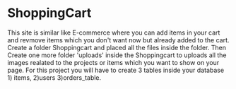 # ShoppingCart
This site is similar like E-commerce where you can add items in your cart and revmove items which you don't want now but already added to the cart.
Create a folder Shoppingcart and placed all the files inside the folder. Then Create one more folder 'uploads' inside the Shoppingcart
to uploads all the images realated to the projects or items which you want to show on your page.
For this project you will have to create 3 tables inside your database 1) items, 2)users 3)orders_table.
